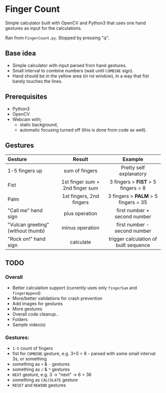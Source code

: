 # Finger Count

Simple calculator built with OpenCV and Python3 that uses one hand gestures as input for the calculations.

Ran from `FingerCount.py`. Stopped by pressing "q".


## Base idea
* Simple calculator with input parsed from hand gestures.
* Small interval to combine numbers (wait until `COMBINE` sign).
* Hand should be in the yellow area (in roi window), in a way that fist barely touches the lines.


## Prerequisites
* Python3
* OpenCV
* Webcam with;
  * static background,
  * automatic focusing turned off (this is done from code as well).

## Gestures

| Gesture        | Result        | Example  |
| :------------- |:-------------:| :-----:|
| 1-5 fingers up | sum of fingers | Pretty self explanatory |
| Fist     | 1st finger sum + 2nd finger sum     |  3 fingers > **FIST** > 5 fingers = 8 |
| Palm | 1st fingers, 2nd fingers      |    3 fingers > **PALM** > 5 fingers = 35 |
| "Call me" hand sign |  plus operation     |   first number + second number |
| "Vulcan greeting" (without thumb) |  minus operation     |   first number - second number |
| "Rock on!" hand sign |  calculate     |   trigger calculation of built sequence |


## TODO
### Overall
* Better calculation support (currently uses only `fingerSum` and `fingerAppend`)
* More/better validations for crash prevention
* Add images for gestures
* More gestures
* Overall code cleanup..
* Folders
* Sample video(s)

### Gestures:
* `1-5` count of fingers
* fist for `COMBINE` gesture, e.g. 3+5 = 8 - parsed with some small interval 3s, or something
* something as `+` & `-` gestures
* something as `/` & `*` gestures
* `NEXT` gesture, e.g. 3 -> "next" -> 6 = 36
* something as `CALCULATE` gesture
* `RESET` and `REWIND` gestures